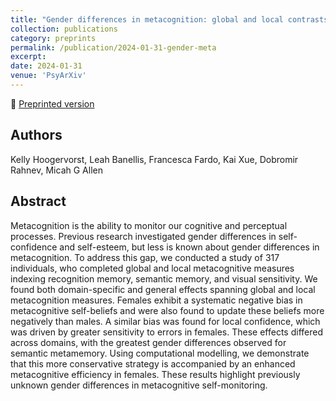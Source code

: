 ```yaml
---
title: "Gender differences in metacognition: global and local contrasts in bias and efficiency"
collection: publications
category: preprints
permalink: /publication/2024-01-31-gender-meta
excerpt:
date: 2024-01-31
venue: 'PsyArXiv'
---
```


<!--more-->

📄 [Preprinted version](https://osf.io/2gwky/download) <br>

## Authors
Kelly Hoogervorst, Leah Banellis, Francesca Fardo, Kai Xue, Dobromir Rahnev, Micah G Allen

## Abstract
Metacognition is the ability to monitor our cognitive and perceptual processes. Previous research investigated gender differences in self-confidence and self-esteem, but less is known about gender differences in metacognition. To address this gap, we conducted a study of 317 individuals, who completed global and local metacognitive measures indexing recognition memory, semantic memory, and visual sensitivity. We found both domain-specific and general effects spanning global and local metacognition measures. Females exhibit a systematic negative bias in metacognitive self-beliefs and were also found to update these beliefs more negatively than males. A similar bias was found for local confidence, which was driven by greater sensitivity to errors in females. These effects differed across domains, with the greatest gender differences observed for semantic metamemory. Using computational modelling, we demonstrate that this more conservative strategy is accompanied by an enhanced metacognitive efficiency in females. These results highlight previously unknown gender differences in metacognitive self-monitoring.
